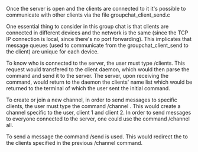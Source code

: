 Once the server is open and the clients are connected to it it's possible to communicate with other clients via the 
file groupchat_client_send.c

One essential thing to consider in this group chat is that clients are connected in different devices and the network
is the same (since the TCP IP connection is local, since there's no port forwarding). This implicates that message
queues (used to communicate from the groupchat_client_send to the client) are unique for each device.

To know who is connected to the server, the user must type /clients. This request would transfered to the client
daemon, which would then parse the command and send it to the server. The server, upon receiving the command, would return
to the daemon the clients' name list which would be returned to the terminal of which the user sent the initial command.

To create or join a new channel, in order to send messages to specific clients, the user must type the command
/channel <name1> <name2>. This would create a channel specific to the user, client 1 and client 2. In order to send messages 
to everyone connected to the server, one could use the command /channel all.

To send a message the command /send <message> is used. This would redirect the <message> to the clients specified in the
previous /channel command. 
